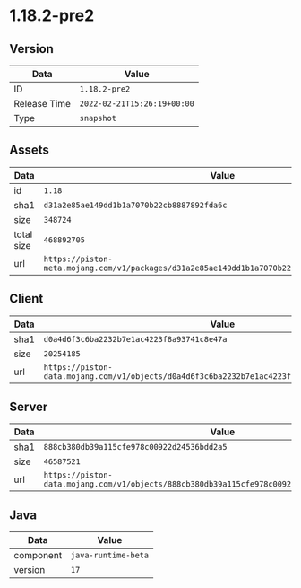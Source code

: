 # 1.18.2-pre2

## Version

|**Data**        | **Value**                 |
|----------------|-------------------------|
| ID   | ```1.18.2-pre2```   |
| Release Time   | ```2022-02-21T15:26:19+00:00```   |
| Type   | ```snapshot```   |

## Assets

|**Data**        | **Value**                 |
|----------------|-------------------------|
| id   | ```1.18```   |
| sha1   | ```d31a2e85ae149dd1b1a7070b22cb8887892fda6c```   |
| size   | ```348724```   |
| total size  | ```468892705```  |
| url       | ```https://piston-meta.mojang.com/v1/packages/d31a2e85ae149dd1b1a7070b22cb8887892fda6c/1.18.json``` |

## Client

|**Data**        | **Value**                 |
|----------------|-------------------------|
| sha1   | ```d0a4d6f3c6ba2232b7e1ac4223f8a93741c8e47a```   |
| size   | ```20254185```   |
| url       | ```https://piston-data.mojang.com/v1/objects/d0a4d6f3c6ba2232b7e1ac4223f8a93741c8e47a/client.jar``` |

## Server

|**Data**        | **Value**                 |
|----------------|-------------------------|
| sha1   | ```888cb380db39a115cfe978c00922d24536bdd2a5```   |
| size   | ```46587521```   |
| url       | ```https://piston-data.mojang.com/v1/objects/888cb380db39a115cfe978c00922d24536bdd2a5/server.jar``` |

## Java

|**Data**        | **Value**                 |
|----------------|-------------------------|
| component   | ```java-runtime-beta```   |
| version   | ```17```   |